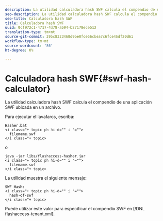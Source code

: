 ```yaml
---
description: La utilidad calculadora hash SWF calcula el compendio de una aplicación SWF ubicada en un archivo.
seo-description: La utilidad calculadora hash SWF calcula el compendio de una aplicación SWF ubicada en un archivo.
seo-title: Calculadora hash SWF
title: Calculadora hash SWF
uuid: 0cf972c1-4717-4d78-a594-b27178ece512
translation-type: tm+mt
source-git-commit: 29bc8323460d9be0fce66cbea7c6fce46df20d61
workflow-type: tm+mt
source-wordcount: '86'
ht-degree: 0%

---
```



# Calculadora hash SWF{#swf-hash-calculator}

La utilidad calculadora hash SWF calcula el compendio de una aplicación SWF ubicada en un archivo.

Para ejecutar el lavafaros, escriba:

```
Hasher.bat 
<i class="+ topic ph hi-d="" i "="">
  filename.swf
</i class="+ topic>
```

o

```
java -jar libs/flashaccess-hasher.jar 
<i class="+ topic ph hi-d="" i "="">
  filename.swf
</i class="+ topic>
```

La utilidad muestra el siguiente mensaje:

```
SWF Hash: 
<i class="+ topic ph hi-d="" i "="">
  hash-of-swf
</i class="+ topic>
```

Puede utilizar este valor para especificar el compendio SWF en [!DNL flashaccess-tenant.xml].
